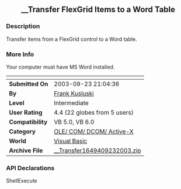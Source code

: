 ﻿<div align="center">

## \_\_Transfer FlexGrid Items to a Word Table


</div>

### Description

Transfer items from a FlexGrid control to a Word table.
 
### More Info
 
Your computer must have MS Word installed.


<span>             |<span>
---                |---
**Submitted On**   |2003-09-23 21:04:36
**By**             |[Frank Kusluski](https://github.com/Planet-Source-Code/PSCIndex/blob/master/ByAuthor/frank-kusluski.md)
**Level**          |Intermediate
**User Rating**    |4.4 (22 globes from 5 users)
**Compatibility**  |VB 5\.0, VB 6\.0
**Category**       |[OLE/ COM/ DCOM/ Active\-X](https://github.com/Planet-Source-Code/PSCIndex/blob/master/ByCategory/ole-com-dcom-active-x__1-29.md)
**World**          |[Visual Basic](https://github.com/Planet-Source-Code/PSCIndex/blob/master/ByWorld/visual-basic.md)
**Archive File**   |[\_\_Transfer1649409232003\.zip](https://github.com/Planet-Source-Code/frank-kusluski-transfer-flexgrid-items-to-a-word-table__1-48732/archive/master.zip)

### API Declarations

ShellExecute





